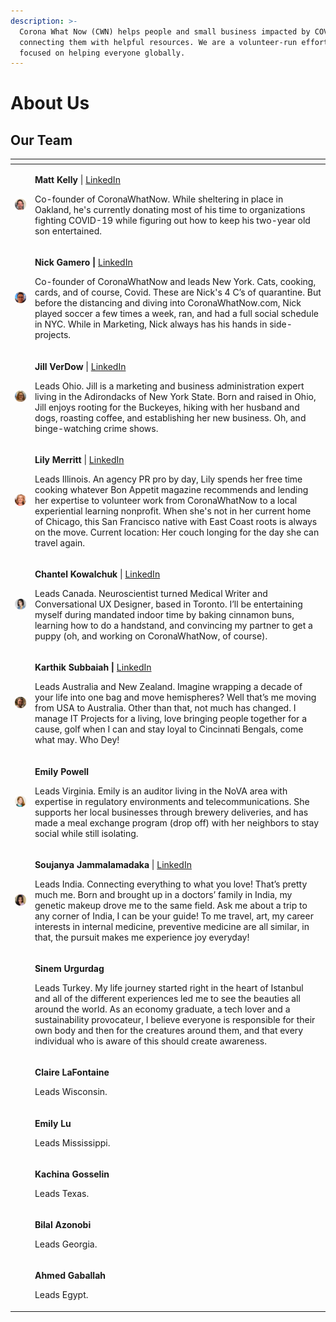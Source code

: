 ```yaml
---
description: >-
  Corona What Now (CWN) helps people and small business impacted by COVID-19 by
  connecting them with helpful resources. We are a volunteer-run effort that is
  focused on helping everyone globally.
---
```


# About Us

## Our Team

<table>
  <thead>
    <tr>
      <th style="text-align:left"></th>
      <th style="text-align:left"></th>
    </tr>
  </thead>
  <tbody>
    <tr>
      <td style="text-align:left">
        <img src=".gitbook/assets/circle-cropped-8.png" alt/>
      </td>
      <td style="text-align:left">
        <p><b>Matt Kelly </b>| <a href="https://www.linkedin.com/in/mattwkelly">LinkedIn</a>
        </p>
        <p>Co-founder of CoronaWhatNow. While sheltering in place in Oakland, he&apos;s
          currently donating most of his time to organizations fighting COVID-19
          while figuring out how to keep his two-year old son entertained.</p>
      </td>
    </tr>
    <tr>
      <td style="text-align:left">
        <img src=".gitbook/assets/circle-cropped-3.png" alt/>
      </td>
      <td style="text-align:left">
        <p><b>Nick Gamero | </b><a href="https://www.linkedin.com/in/nicholasgamero/">LinkedIn</a>
        </p>
        <p>Co-founder of CoronaWhatNow and leads New York. Cats, cooking, cards,
          and of course, Covid. These are Nick&apos;s 4 C&#x2019;s of quarantine.
          But before the distancing and diving into CoronaWhatNow.com, Nick played
          soccer a few times a week, ran, and had a full social schedule in NYC.
          While in Marketing, Nick always has his hands in side-projects.</p>
      </td>
    </tr>
    <tr>
      <td style="text-align:left">
        <img src=".gitbook/assets/circle-cropped (1).png" alt/>
      </td>
      <td style="text-align:left">
        <p><b>Jill VerDow</b> | <a href="https://www.linkedin.com/in/jillian-verdow-1979a9bb/">LinkedIn</a>
        </p>
        <p>Leads Ohio. Jill is a marketing and business administration expert living
          in the Adirondacks of New York State. Born and raised in Ohio, Jill enjoys
          rooting for the Buckeyes, hiking with her husband and dogs, roasting coffee,
          and establishing her new business. Oh, and binge-watching crime shows.</p>
      </td>
    </tr>
    <tr>
      <td style="text-align:left">
        <img src=".gitbook/assets/circle-cropped-2.png" alt/>
      </td>
      <td style="text-align:left">
        <p><b>Lily Merritt </b>| <a href="https://www.linkedin.com/in/lily-gedney-merritt-3995327/">LinkedIn</a>
        </p>
        <p>Leads Illinois. An agency PR pro by day, Lily spends her free time cooking
          whatever Bon Appetit magazine recommends and lending her expertise to volunteer
          work from CoronaWhatNow to a local experiential learning nonprofit. When
          she&apos;s not in her current home of Chicago, this San Francisco native
          with East Coast roots is always on the move. Current location: Her couch
          longing for the day she can travel again.</p>
      </td>
    </tr>
    <tr>
      <td style="text-align:left">
        <img src=".gitbook/assets/circle-cropped-6.png" alt/>
      </td>
      <td style="text-align:left">
        <p><b>Chantel Kowalchuk </b>| <a href="https://www.linkedin.com/in/chantel-kowalchuk/">LinkedIn</a>
        </p>
        <p>Leads Canada. Neuroscientist turned Medical Writer and Conversational
          UX Designer, based in Toronto. I&#x2019;ll be entertaining myself during
          mandated indoor time by baking cinnamon buns, learning how to do a handstand,
          and convincing my partner to get a puppy (oh, and working on CoronaWhatNow,
          of course).</p>
      </td>
    </tr>
    <tr>
      <td style="text-align:left">
        <img src=".gitbook/assets/circle-cropped-7.png" alt/>
      </td>
      <td style="text-align:left">
        <p><b>Karthik Subbaiah | </b><a href="https://www.linkedin.com/in/karthiksubbaiah/">LinkedIn</a>
        </p>
        <p>Leads Australia and New Zealand. Imagine wrapping a decade of your life
          into one bag and move hemispheres? Well that&#x2019;s me moving from USA
          to Australia. Other than that, not much has changed. I manage IT Projects
          for a living, love bringing people together for a cause, golf when I can
          and stay loyal to Cincinnati Bengals, come what may. Who Dey!</p>
      </td>
    </tr>
    <tr>
      <td style="text-align:left">
        <img src=".gitbook/assets/circle-cropped-4.png" alt/>
      </td>
      <td style="text-align:left">
        <p><b>Emily Powell</b>
        </p>
        <p>Leads Virginia. Emily is an auditor living in the NoVA area with expertise
          in regulatory environments and telecommunications. She supports her local
          businesses through brewery deliveries, and has made a meal exchange program
          (drop off) with her neighbors to stay social while still isolating.</p>
      </td>
    </tr>
    <tr>
      <td style="text-align:left">
        <img src=".gitbook/assets/circle-cropped-5.png" alt/>
      </td>
      <td style="text-align:left">
        <p><b>Soujanya Jammalamadaka</b> | <a href="https://www.linkedin.com/in/soujanya-jammalamadaka-45969482/">LinkedIn</a>
        </p>
        <p>Leads India. Connecting everything to what you love! That&#x2019;s pretty
          much me. Born and brought up in a doctors&#x2019; family in India, my genetic
          makeup drove me to the same field. Ask me about a trip to any corner of
          India, I can be your guide! To me travel, art, my career interests in internal
          medicine, preventive medicine are all similar, in that, the pursuit makes
          me experience joy everyday!</p>
      </td>
    </tr>
    <tr>
      <td style="text-align:left"></td>
      <td style="text-align:left">
        <p><b>Sinem Urgurdag</b>
        </p>
        <p>Leads Turkey. My life journey started right in the heart of Istanbul and
          all of the different experiences led me to see the beauties all around
          the world. As an economy graduate, a tech lover and a sustainability provocateur,
          I believe everyone is responsible for their own body and then for the creatures
          around them, and that every individual who is aware of this should create
          awareness.</p>
      </td>
    </tr>
    <tr>
      <td style="text-align:left"></td>
      <td style="text-align:left">
        <p><b>Claire LaFontaine</b>
        </p>
        <p>Leads Wisconsin.</p>
      </td>
    </tr>
    <tr>
      <td style="text-align:left"></td>
      <td style="text-align:left">
        <p><b>Emily Lu</b>
        </p>
        <p>Leads Mississippi.</p>
      </td>
    </tr>
    <tr>
      <td style="text-align:left"></td>
      <td style="text-align:left">
        <p><b>Kachina Gosselin</b>
        </p>
        <p>Leads Texas.</p>
      </td>
    </tr>
    <tr>
      <td style="text-align:left"></td>
      <td style="text-align:left">
        <p><b>Bilal Azonobi</b>
        </p>
        <p>Leads Georgia.</p>
      </td>
    </tr>
    <tr>
      <td style="text-align:left"></td>
      <td style="text-align:left">
        <p><b>Ahmed Gaballah</b>
        </p>
        <p>Leads Egypt.</p>
      </td>
    </tr>
  </tbody>
</table>







